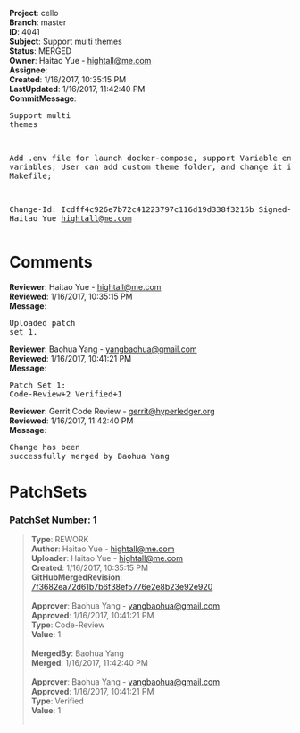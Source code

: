 <strong>Project</strong>: cello<br><strong>Branch</strong>: master<br><strong>ID</strong>: 4041<br><strong>Subject</strong>: Support multi themes<br><strong>Status</strong>: MERGED<br><strong>Owner</strong>: Haitao Yue - hightall@me.com<br><strong>Assignee</strong>:<br><strong>Created</strong>: 1/16/2017, 10:35:15 PM<br><strong>LastUpdated</strong>: 1/16/2017, 11:42:40 PM<br><strong>CommitMessage</strong>:<br><pre>Support multi themes

Add .env file for launch docker-compose, support Variable environment
variables;
User can add custom theme folder, and change it in Makefile;

Change-Id: Icdff4c926e7b72c41223797c116d19d338f3215b
Signed-off-by: Haitao Yue <hightall@me.com>
</pre><h1>Comments</h1><strong>Reviewer</strong>: Haitao Yue - hightall@me.com<br><strong>Reviewed</strong>: 1/16/2017, 10:35:15 PM<br><strong>Message</strong>: <pre>Uploaded patch set 1.</pre><strong>Reviewer</strong>: Baohua Yang - yangbaohua@gmail.com<br><strong>Reviewed</strong>: 1/16/2017, 10:41:21 PM<br><strong>Message</strong>: <pre>Patch Set 1: Code-Review+2 Verified+1</pre><strong>Reviewer</strong>: Gerrit Code Review - gerrit@hyperledger.org<br><strong>Reviewed</strong>: 1/16/2017, 11:42:40 PM<br><strong>Message</strong>: <pre>Change has been successfully merged by Baohua Yang</pre><h1>PatchSets</h1><h3>PatchSet Number: 1</h3><blockquote><strong>Type</strong>: REWORK<br><strong>Author</strong>: Haitao Yue - hightall@me.com<br><strong>Uploader</strong>: Haitao Yue - hightall@me.com<br><strong>Created</strong>: 1/16/2017, 10:35:15 PM<br><strong>GitHubMergedRevision</strong>: [7f3682ea72d61b7b6f38ef5776e2e8b23e92e920](https://github.com/hyperledger/cello/commit/7f3682ea72d61b7b6f38ef5776e2e8b23e92e920)<br><br><strong>Approver</strong>: Baohua Yang - yangbaohua@gmail.com<br><strong>Approved</strong>: 1/16/2017, 10:41:21 PM<br><strong>Type</strong>: Code-Review<br><strong>Value</strong>: 1<br><br><strong>MergedBy</strong>: Baohua Yang<br><strong>Merged</strong>: 1/16/2017, 11:42:40 PM<br><br><strong>Approver</strong>: Baohua Yang - yangbaohua@gmail.com<br><strong>Approved</strong>: 1/16/2017, 10:41:21 PM<br><strong>Type</strong>: Verified<br><strong>Value</strong>: 1<br><br></blockquote>